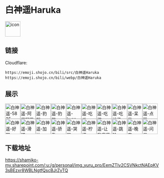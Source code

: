# 白神遥Haruka
<img src="https://emoji.shojo.cn/bili/src/白神遥Haruka/icon.png" width="50" height="50" alt="icon">

## 链接
Cloudflare:
```
https://emoji.shojo.cn/bili/src/白神遥Haruka
https://emoji.shojo.cn/bili/webp/白神遥Haruka
```
## 展示
<img src="https://emoji.shojo.cn/bili/src/白神遥Haruka/白神遥-5835.png" width="50" height="50" alt="白神遥-5835"><img src="https://emoji.shojo.cn/bili/src/白神遥Haruka/白神遥-阿巴阿巴.png" width="50" height="50" alt="白神遥-阿巴阿巴"><img src="https://emoji.shojo.cn/bili/src/白神遥Haruka/白神遥-豹怒.png" width="50" height="50" alt="白神遥-豹怒"><img src="https://emoji.shojo.cn/bili/src/白神遥Haruka/白神遥-豹笑.png" width="50" height="50" alt="白神遥-豹笑"><img src="https://emoji.shojo.cn/bili/src/白神遥Haruka/白神遥-kusa.png" width="50" height="50" alt="白神遥-kusa"><img src="https://emoji.shojo.cn/bili/src/白神遥Haruka/白神遥-吃瓜.png" width="50" height="50" alt="白神遥-吃瓜"><img src="https://emoji.shojo.cn/bili/src/白神遥Haruka/白神遥-吃惊.png" width="50" height="50" alt="白神遥-吃惊"><img src="https://emoji.shojo.cn/bili/src/白神遥Haruka/白神遥-吃桃子.png" width="50" height="50" alt="白神遥-吃桃子"><img src="https://emoji.shojo.cn/bili/src/白神遥Haruka/白神遥-呆呆.png" width="50" height="50" alt="白神遥-呆呆"><img src="https://emoji.shojo.cn/bili/src/白神遥Haruka/白神遥-点赞.png" width="50" height="50" alt="白神遥-点赞"><img src="https://emoji.shojo.cn/bili/src/白神遥Haruka/白神遥-好耶.png" width="50" height="50" alt="白神遥-好耶"><img src="https://emoji.shojo.cn/bili/src/白神遥Haruka/白神遥-滑稽.png" width="50" height="50" alt="白神遥-滑稽"><img src="https://emoji.shojo.cn/bili/src/白神遥Haruka/白神遥-加油.png" width="50" height="50" alt="白神遥-加油"><img src="https://emoji.shojo.cn/bili/src/白神遥Haruka/白神遥-骄傲.png" width="50" height="50" alt="白神遥-骄傲"><img src="https://emoji.shojo.cn/bili/src/白神遥Haruka/白神遥-哭哭.png" width="50" height="50" alt="白神遥-哭哭"><img src="https://emoji.shojo.cn/bili/src/白神遥Haruka/白神遥-柠檬.png" width="50" height="50" alt="白神遥-柠檬"><img src="https://emoji.shojo.cn/bili/src/白神遥Haruka/白神遥-让我康康.png" width="50" height="50" alt="白神遥-让我康康"><img src="https://emoji.shojo.cn/bili/src/白神遥Haruka/白神遥-跳脸.png" width="50" height="50" alt="白神遥-跳脸"><img src="https://emoji.shojo.cn/bili/src/白神遥Haruka/白神遥-晚安.png" width="50" height="50" alt="白神遥-晚安"><img src="https://emoji.shojo.cn/bili/src/白神遥Haruka/白神遥-问号.png" width="50" height="50" alt="白神遥-问号">

## 下载地址

https://shamiko-my.sharepoint.com/:u:/g/personal/img_yuru_pro/EemZTIv2CSVNkctNAEpKV3sBEzxr8WBLNgtfQscBJrZyTQ